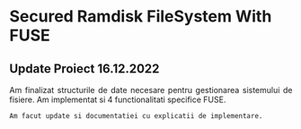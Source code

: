 # Secured Ramdisk FileSystem With FUSE

## Update Proiect 16.12.2022
 <p align="justify">
    Am finalizat structurile de date necesare pentru gestionarea sistemului de fisiere. Am implementat si 4 functionalitati specifice FUSE.
    
    Am facut update si documentatiei cu explicatii de implementare.
 </p>
